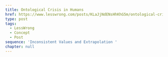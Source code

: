 ```yaml
---
title: Ontological Crisis in Humans
href: https://www.lesswrong.com/posts/KLaJjNdENsHhKhG5m/ontological-crisis-in-humans
type: post
tags:
  - LessWrong
  - Concept
  - Post
sequence: 'Inconsistent Values and Extrapolation '
chapter: null
---
```


